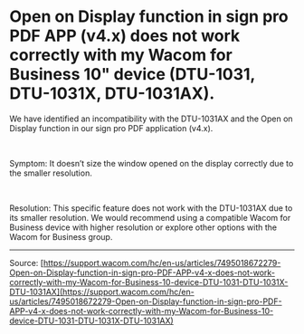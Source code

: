# Open on Display function in sign pro PDF APP (v4.x) does not work correctly with my Wacom for Business 10" device (DTU-1031, DTU-1031X, DTU-1031AX).

We have identified an incompatibility with the DTU-1031AX and the Open on Display function in our sign pro PDF application (v4.x).


 


Symptom: It doesn’t size the window opened on the display correctly due to the smaller resolution.


 


Resolution: This specific feature does not work with the DTU-1031AX due to its smaller resolution. We would recommend using a compatible Wacom for Business device with higher resolution or explore other options with the Wacom for Business group.

---
Source: [https://support.wacom.com/hc/en-us/articles/7495018672279-Open-on-Display-function-in-sign-pro-PDF-APP-v4-x-does-not-work-correctly-with-my-Wacom-for-Business-10-device-DTU-1031-DTU-1031X-DTU-1031AX](https://support.wacom.com/hc/en-us/articles/7495018672279-Open-on-Display-function-in-sign-pro-PDF-APP-v4-x-does-not-work-correctly-with-my-Wacom-for-Business-10-device-DTU-1031-DTU-1031X-DTU-1031AX)
